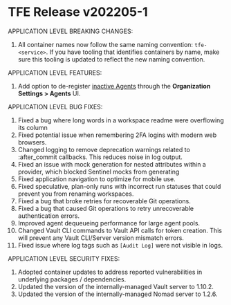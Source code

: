 # TFE Release v202205-1


APPLICATION LEVEL BREAKING CHANGES:

1. All container names now follow the same naming convention: `tfe-<service>`. If you have tooling that identifies containers by name, make sure this tooling is updated to reflect the new naming convention.


APPLICATION LEVEL FEATURES:

1. Add option to de-register [inactive Agents](https://www.terraform.io/cloud-docs/agents#agent-capacity-usage) through the **Organization Settings > Agents** UI.


APPLICATION LEVEL BUG FIXES:

1. Fixed a bug where long words in a workspace readme were overflowing its column
2. Fixed potential issue when remembering 2FA logins with modern web browsers.
3. Changed logging to remove deprecation warnings related to :after_commit callbacks. This reduces noise in log output.
4. Fixed an issue with mock generation for nested attributes within a provider, which blocked Sentinel mocks from generating
5. Fixed application navigation to optimize for mobile use.
6. Fixed speculative, plan-only runs with incorrect run statuses that could prevent you from renaming workspaces.
7. Fixed a bug that broke retries for recoverable Git operations.
8. Fixed a bug that caused Git operations to retry unrecoverable authentication errors.
9. Improved agent dequeueing performance for large agent pools.
10. Changed Vault CLI commands to Vault API calls for token creation. This will prevent any Vault CLI/Server version mismatch errors.
11. Fixed issue where log tags such as `[Audit Log]` were not visible in logs.


APPLICATION LEVEL SECURITY FIXES:

1. Adopted container updates to address reported vulnerabilities in underlying packages / dependencies.
2. Updated the version of the internally-managed Vault server to 1.10.2.
3. Updated the version of the internally-managed Nomad server to 1.2.6.


